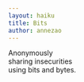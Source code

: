 ```yaml
---
layout: haiku
title: Bits
author: annezao
---
```



Anonymously <br>
sharing insecurities <br>
using bits and bytes. <br>
